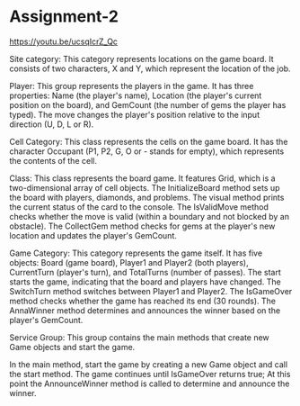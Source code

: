 # Assignment-2

https://youtu.be/ucsqIcrZ_Qc

Site category: This category represents locations on the game board. It consists of two characters, X and Y, which represent the location of the job.

Player: This group represents the players in the game. It has three properties: Name (the player's name), Location (the player's current position on the board), and GemCount (the number of gems the player has typed). The move changes the player's position relative to the input direction (U, D, L or R).

Cell Category: This class represents the cells on the game board. It has the character Occupant (P1, P2, G, O or - stands for empty), which represents the contents of the cell.

Class: This class represents the board game. It features Grid, which is a two-dimensional array of cell objects. The InitializeBoard method sets up the board with players, diamonds, and problems. The visual method prints the current status of the card to the console. The IsValidMove method checks whether the move is valid (within a boundary and not blocked by an obstacle). The CollectGem method checks for gems at the player's new location and updates the player's GemCount.

Game Category: This category represents the game itself. It has five objects: Board (game board), Player1 and Player2 (both players), CurrentTurn (player's turn), and TotalTurns (number of passes). The start starts the game, indicating that the board and players have changed. The SwitchTurn method switches between Player1 and Player2. The IsGameOver method checks whether the game has reached its end (30 rounds). The AnnaWinner method determines and announces the winner based on the player's GemCount.

Service Group: This group contains the main methods that create new Game objects and start the game.

In the main method, start the game by creating a new Game object and call the start method. The game continues until IsGameOver returns true; At this point the AnnounceWinner method is called to determine and announce the winner.
